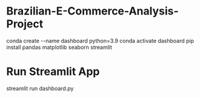 # Brazilian-E-Commerce-Analysis-Project

conda create --name dashboard python=3.9
conda activate dashboard
pip install pandas matplotlib seaborn streamlit

# Run Streamlit App
streamlit run dashboard.py

